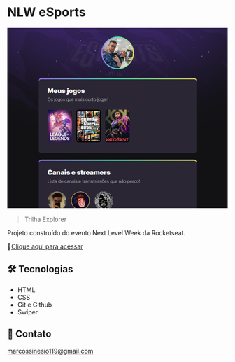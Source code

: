 # NLW eSports 

![preview](./.github/preview.png)

>Trilha Explorer

Projeto construído do evento Next Level Week da Rocketseat.

:link:[Clique aqui para acessar](https://marqu1nhos.github.io/nlw-esports/)

## :hammer_and_wrench: Tecnologias

- HTML
- CSS
- Git e Github
- Swiper

## :e-mail: Contato

marcossinesio119@gmail.com